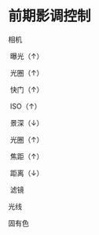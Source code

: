 # 前期影调控制

相机

​	曝光（↑）

​		光圈（↑）

​		快门（↑）

​		ISO（↑）

​	景深（↓）

​		光圈（↑）

​		焦距（↑）

​		距离（↓）

​	滤镜

光线

固有色